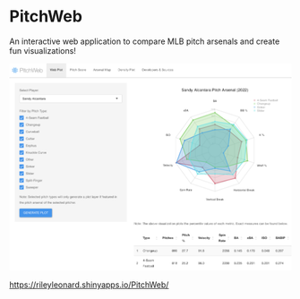 # PitchWeb

An interactive web application to compare MLB pitch arsenals and create fun visualizations!

![PitchWeb](https://github.com/Riley-Leonard-99/PitchWeb/blob/main/PitchWebDemo.png)

https://rileyleonard.shinyapps.io/PitchWeb/
